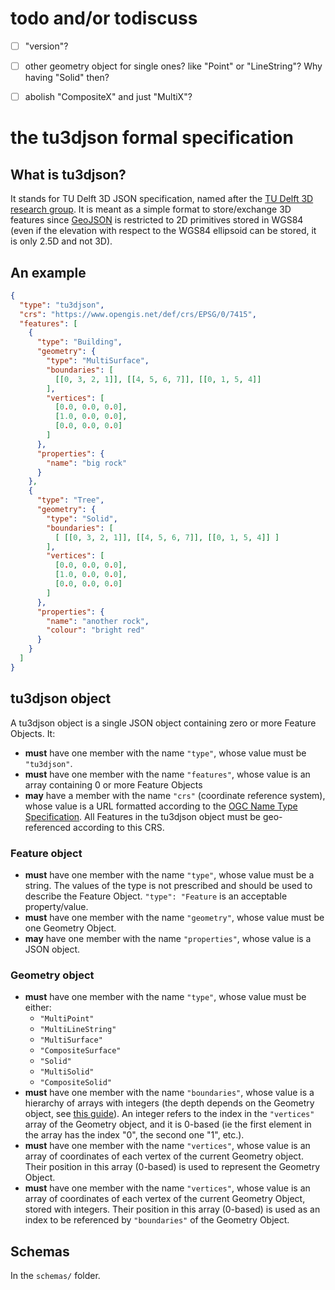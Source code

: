 
# todo and/or todiscuss

- [ ] "version"?
- [ ] other geometry object for single ones? like "Point" or "LineString"? Why having "Solid" then?
- [ ] abolish "CompositeX" and just "MultiX"?



# the tu3djson formal specification


## What is tu3djson?

It stands for TU Delft 3D JSON specification, named after the [TU Delft 3D research group](https://3d.bk.tudelft.nl).
It is meant as a simple format to store/exchange 3D features since [GeoJSON](https://geojson.org/) is restricted to 2D primitives stored in WGS84 (even if the elevation with respect to the WGS84 ellipsoid can be stored, it is only 2.5D and not 3D).


## An example

```json
{
  "type": "tu3djson",
  "crs": "https://www.opengis.net/def/crs/EPSG/0/7415",
  "features": [
    {
      "type": "Building",
      "geometry": {
        "type": "MultiSurface",
        "boundaries": [
          [[0, 3, 2, 1]], [[4, 5, 6, 7]], [[0, 1, 5, 4]]
        ],
        "vertices": [
          [0.0, 0.0, 0.0],
          [1.0, 0.0, 0.0],
          [0.0, 0.0, 0.0]
        ]
      },
      "properties": {
        "name": "big rock"
      }
    },
    {
      "type": "Tree",
      "geometry": {
        "type": "Solid",
        "boundaries": [
          [ [[0, 3, 2, 1]], [[4, 5, 6, 7]], [[0, 1, 5, 4]] ]
        ],
        "vertices": [
          [0.0, 0.0, 0.0],
          [1.0, 0.0, 0.0],
          [0.0, 0.0, 0.0]
        ]
      },
      "properties": {
        "name": "another rock",
        "colour": "bright red"
      }
    }
  ]
}
```


## tu3djson object


A tu3djson object is a single JSON object containing zero or more Feature Objects.
It:

  - **must** have one member with the name `"type"`, whose value must be `"tu3djson"`.
  - **must** have one member with the name `"features"`, whose value is an array containing 0 or more Feature Objects
  - **may** have a member with the name `"crs"` (coordinate reference system), whose value is a URL formatted according to the [OGC Name Type Specification](https://docs.opengeospatial.org/pol/09-048r5.html#_production_rule_for_specification_element_names). All Features in the tu3djson object must be geo-referenced according to this CRS.


### Feature object

  - **must** have one member with the name `"type"`, whose value must be a string. The values of the type is not prescribed and should be used to describe the Feature Object. `"type": "Feature` is an acceptable property/value.
  - **must** have one member with the name `"geometry"`, whose value must be one Geometry Object.
  - **may** have one member with the name `"properties"`,  whose value is a JSON object.


### Geometry object

  - **must** have one member with the name `"type"`, whose value must be either:
    - `"MultiPoint"`
    - `"MultiLineString"`
    - `"MultiSurface"`
    - `"CompositeSurface"`
    - `"Solid"`
    - `"MultiSolid"`
    - `"CompositeSolid"`
  - **must** have one member with the name `"boundaries"`, whose value is a hierarchy of arrays with integers (the depth depends on the Geometry object, see [this guide](https://www.cityjson.org/dev/geom-arrays/)). An integer refers to the index in the `"vertices"` array of the Geometry object, and it is 0-based (ie the first element in the array has the index "0", the second one "1", etc.).
  - **must** have one member with the name `"vertices"`, whose value is an array of coordinates of each vertex of the current Geometry object. Their position in this array (0-based) is used to represent the Geometry Object.
  - **must** have one member with the name `"vertices"`, whose value is an array of coordinates of each vertex of the current Geometry Object, stored with integers. Their position in this array (0-based) is used as an index to be referenced by `"boundaries"` of the Geometry Object.


## Schemas

In the `schemas/` folder.
